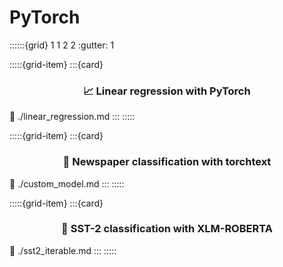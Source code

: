# PyTorch 

::::::{grid} 1 1 2 2
:gutter: 1

:::::{grid-item}
:::{card} <h3><center>📈 Linear regression with PyTorch</center></h3>
:link: ./linear_regression.md
:::
:::::

:::::{grid-item}
:::{card} <h3><center>📰 Newspaper classification with torchtext</center></h3>
:link: ./custom_model.md
:::
:::::

:::::{grid-item}
:::{card} <h3><center>🧠 SST-2 classification with XLM-ROBERTA</center></h3>
:link: ./sst2_iterable.md
:::
:::::

